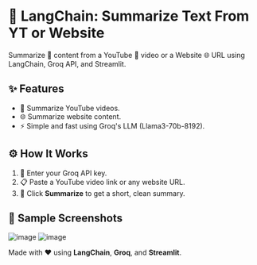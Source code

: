 # 🦜 LangChain: Summarize Text From YT or Website

Summarize 📜 content from a YouTube 🎥 video or a Website 🌐 URL using LangChain, Groq API, and Streamlit.

## ✨ Features
- 🎥 Summarize YouTube videos.
- 🌐 Summarize website content.
- ⚡ Simple and fast using Groq's LLM (Llama3-70b-8192).

## ⚙️ How It Works
1. 🔑 Enter your Groq API key.
2. 📋 Paste a YouTube video link or any website URL.
3. 🚀 Click **Summarize** to get a short, clean summary.

## 📸 Sample Screenshots
![image](https://github.com/user-attachments/assets/01a0e800-5147-4e67-a6db-e8703892c1ea)
![image](https://github.com/user-attachments/assets/4f54b598-ef01-479b-afbe-27ba83485aae)



Made with ❤️ using **LangChain**, **Groq**, and **Streamlit**.
